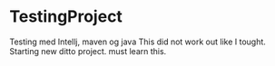 # TestingProject
 Testing med Intellj, maven og java
This did not work out like I tought.
Starting new ditto project. must learn this.
